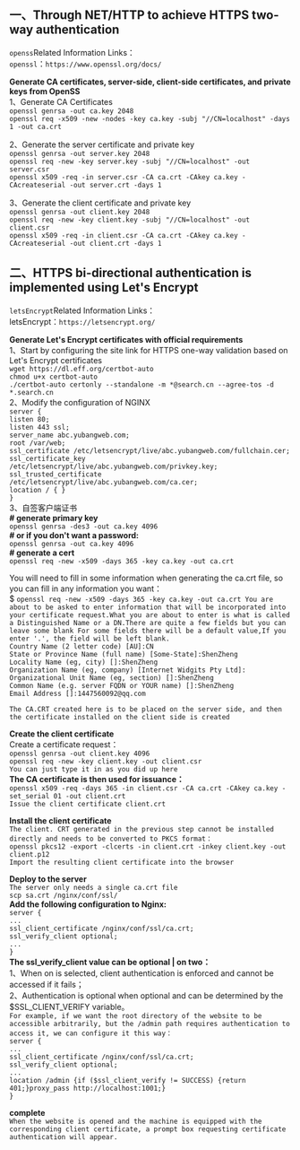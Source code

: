 ## 一、Through NET/HTTP to achieve HTTPS two-way authentication

`openss`Related Information Links：   
 `openssl`：`https://www.openssl.org/docs/`

**Generate CA certificates, server-side, client-side certificates, and private keys from OpenSS**   
1、Generate CA Certificates  
   `openssl genrsa -out ca.key 2048`  
   `openssl req -x509 -new -nodes -key ca.key -subj "//CN=localhost" -days 1 -out ca.crt`

2、Generate the server certificate and private key  
   `openssl genrsa -out server.key 2048`  
   `openssl req -new -key server.key -subj "//CN=localhost" -out server.csr`  
   `openssl x509 -req -in server.csr -CA ca.crt -CAkey ca.key -CAcreateserial -out server.crt -days 1`

3、Generate the client certificate and private key  
   `openssl genrsa -out client.key 2048`  
   `openssl req -new -key client.key -subj "//CN=localhost" -out client.csr`  
   `openssl x509 -req -in client.csr -CA ca.crt -CAkey ca.key -CAcreateserial -out client.crt -days 1`
   
   
## 二、HTTPS bi-directional authentication is implemented using Let's Encrypt

`letsEncrypt`Related Information Links：   
 letsEncrypt：`https://letsencrypt.org/`
 
**Generate Let's Encrypt certificates with official requirements**  
1、Start by configuring the site link for HTTPS one-way validation based on Let's Encrypt certificates  
   `wget https://dl.eff.org/certbot-auto`  
   `chmod u+x certbot-auto`   
   `./certbot-auto certonly --standalone -m *@search.cn --agree-tos -d *.search.cn`  
2、Modify the configuration of NGINX  
`server {`   
  `listen 80;`   
  `listen 443 ssl;`  
  `server_name abc.yubangweb.com;`    
  `root /var/web;`  
  `ssl_certificate /etc/letsencrypt/live/abc.yubangweb.com/fullchain.cer;`   
  `ssl_certificate_key /etc/letsencrypt/live/abc.yubangweb.com/privkey.key; `   
  `ssl_trusted_certificate /etc/letsencrypt/live/abc.yubangweb.com/ca.cer; `  
  `location / { }`  
`}`  
3、自签客户端证书  
**# generate primary key**  
`openssl genrsa -des3 -out ca.key 4096`  
**# or if you don't want a password:**      
`openssl genrsa -out ca.key 4096`   
**# generate a cert**  
`openssl req -new -x509 -days 365 -key ca.key -out ca.crt`  

You will need to fill in some information when generating the ca.crt file, so you can fill in any information you want：  
$ `openssl req -new -x509 -days 365 -key ca.key -out ca.crt You are about to be asked to enter information that will be incorporated into your certificate request.What you are about to enter is what is called a Distinguished Name or a DN.There are quite a few fields but you can leave some blank For some fields there will be a default value,If you enter '.', the field will be left blank.`    
`Country Name (2 letter code) [AU]:CN`  
`State or Province Name (full name) [Some-State]:ShenZheng`  
`Locality Name (eg, city) []:ShenZheng`  
`Organization Name (eg, company) [Internet Widgits Pty Ltd]:`  
`Organizational Unit Name (eg, section) []:ShenZheng`  
`Common Name (e.g. server FQDN or YOUR name) []:ShenZheng`  
`Email Address []:1447560092@qq.com`  

`The CA.CRT created here is to be placed on the server side, and then the certificate installed on the client side is created`  

**Create the client certificate**  
Create a certificate request：  
`openssl genrsa -out client.key 4096`  
`openssl req -new -key client.key -out client.csr`  
`You can just type it in as you did up here`  
**The CA certificate is then used for issuance：**  
`openssl x509 -req -days 365 -in client.csr -CA ca.crt -CAkey ca.key -set_serial 01 -out client.crt`  
`Issue the client certificate client.crt`

**Install the client certificate**  
`The client. CRT generated in the previous step cannot be installed directly and needs to be converted to PKCS format：`  
`openssl pkcs12 -export -clcerts -in client.crt -inkey client.key -out client.p12`  
`Import the resulting client certificate into the browser`    

**Deploy to the server**  
`The server only needs a single ca.crt file`  
`scp sa.crt /nginx/conf/ssl/`  
**Add the following configuration to Nginx:**  
`server {`  
    `...`  
    `ssl_client_certificate /nginx/conf/ssl/ca.crt;`  
    `ssl_verify_client optional;`  
    `...`  
`}`   
**The ssl_verify_client value can be optional | on two：**  
1、When on is selected, client authentication is enforced and cannot be accessed if it fails；  
2、Authentication is optional when optional and can be determined by the $SSL_CLIENT_VERIFY variable。  
`For example, if we want the root directory of the website to be accessible arbitrarily, but the /admin path requires authentication to access it, we can configure it this way：`  
`server {`  
    `...`  
    `ssl_client_certificate /nginx/conf/ssl/ca.crt;`  
    `ssl_verify_client optional;`  
    `...`  
    `location /admin {if ($ssl_client_verify != SUCCESS) {return 401;}proxy_pass http://localhost:1001;}`    
`}`  

**complete**  
`When the website is opened and the machine is equipped with the corresponding client certificate, a prompt box requesting certificate authentication will appear.`
